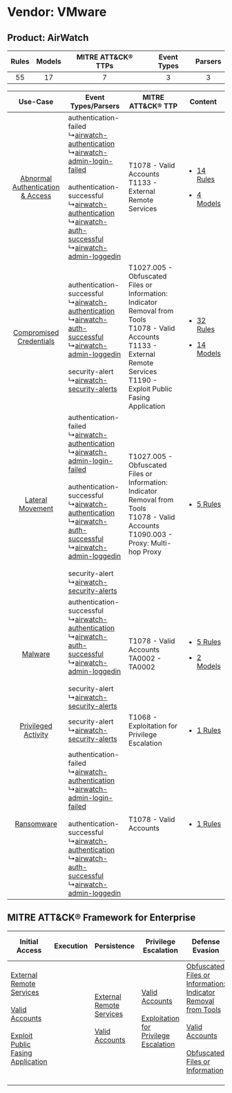 Vendor: VMware
==============
Product: AirWatch
-----------------
| Rules | Models | MITRE ATT&CK® TTPs | Event Types | Parsers |
|:-----:|:------:|:------------------:|:-----------:|:-------:|
|  55   |   17   |         7          |      3      |    3    |

|    Use-Case    | Event Types/Parsers    | MITRE ATT&CK® TTP    | Content    |
|:----:| ---- | ---- | ---- |
| [Abnormal Authentication & Access](../../../UseCases/uc_abnormal_authentication_&_access.md) |  authentication-failed<br> ↳[airwatch-authentication](Ps/pC_airwatchauthentication.md)<br> ↳[airwatch-admin-login-failed](Ps/pC_airwatchadminloginfailed.md)<br><br> authentication-successful<br> ↳[airwatch-authentication](Ps/pC_airwatchauthentication.md)<br> ↳[airwatch-auth-successful](Ps/pC_airwatchauthsuccessful.md)<br> ↳[airwatch-admin-loggedin](Ps/pC_airwatchadminloggedin.md)<br>    | T1078 - Valid Accounts<br>T1133 - External Remote Services<br>    | [<ul><li>14 Rules</li></ul><ul><li>4 Models</li></ul>](RM/r_m_vmware_airwatch_Abnormal_Authentication_&_Access.md) |
|          [Compromised Credentials](../../../UseCases/uc_compromised_credentials.md)          |  authentication-successful<br> ↳[airwatch-authentication](Ps/pC_airwatchauthentication.md)<br> ↳[airwatch-auth-successful](Ps/pC_airwatchauthsuccessful.md)<br> ↳[airwatch-admin-loggedin](Ps/pC_airwatchadminloggedin.md)<br><br> security-alert<br> ↳[airwatch-security-alerts](Ps/pC_airwatchsecurityalerts.md)<br>    | T1027.005 - Obfuscated Files or Information: Indicator Removal from Tools<br>T1078 - Valid Accounts<br>T1133 - External Remote Services<br>T1190 - Exploit Public Fasing Application<br> | [<ul><li>32 Rules</li></ul><ul><li>14 Models</li></ul>](RM/r_m_vmware_airwatch_Compromised_Credentials.md)         |
|    [Lateral Movement](../../../UseCases/uc_lateral_movement.md)    |  authentication-failed<br> ↳[airwatch-authentication](Ps/pC_airwatchauthentication.md)<br> ↳[airwatch-admin-login-failed](Ps/pC_airwatchadminloginfailed.md)<br><br> authentication-successful<br> ↳[airwatch-authentication](Ps/pC_airwatchauthentication.md)<br> ↳[airwatch-auth-successful](Ps/pC_airwatchauthsuccessful.md)<br> ↳[airwatch-admin-loggedin](Ps/pC_airwatchadminloggedin.md)<br><br> security-alert<br> ↳[airwatch-security-alerts](Ps/pC_airwatchsecurityalerts.md)<br> | T1027.005 - Obfuscated Files or Information: Indicator Removal from Tools<br>T1078 - Valid Accounts<br>T1090.003 - Proxy: Multi-hop Proxy<br>    | [<ul><li>5 Rules</li></ul>](RM/r_m_vmware_airwatch_Lateral_Movement.md)    |
|    [Malware](../../../UseCases/uc_malware.md)    |  authentication-successful<br> ↳[airwatch-authentication](Ps/pC_airwatchauthentication.md)<br> ↳[airwatch-auth-successful](Ps/pC_airwatchauthsuccessful.md)<br> ↳[airwatch-admin-loggedin](Ps/pC_airwatchadminloggedin.md)<br><br> security-alert<br> ↳[airwatch-security-alerts](Ps/pC_airwatchsecurityalerts.md)<br>    | T1078 - Valid Accounts<br>TA0002 - TA0002<br>    | [<ul><li>5 Rules</li></ul><ul><li>2 Models</li></ul>](RM/r_m_vmware_airwatch_Malware.md)    |
|    [Privileged Activity](../../../UseCases/uc_privileged_activity.md)    |  security-alert<br> ↳[airwatch-security-alerts](Ps/pC_airwatchsecurityalerts.md)<br>    | T1068 - Exploitation for Privilege Escalation<br>    | [<ul><li>1 Rules</li></ul>](RM/r_m_vmware_airwatch_Privileged_Activity.md)    |
|    [Ransomware](../../../UseCases/uc_ransomware.md)    |  authentication-failed<br> ↳[airwatch-authentication](Ps/pC_airwatchauthentication.md)<br> ↳[airwatch-admin-login-failed](Ps/pC_airwatchadminloginfailed.md)<br><br> authentication-successful<br> ↳[airwatch-authentication](Ps/pC_airwatchauthentication.md)<br> ↳[airwatch-auth-successful](Ps/pC_airwatchauthsuccessful.md)<br> ↳[airwatch-admin-loggedin](Ps/pC_airwatchadminloggedin.md)<br>    | T1078 - Valid Accounts<br>    | [<ul><li>1 Rules</li></ul>](RM/r_m_vmware_airwatch_Ransomware.md)    |

MITRE ATT&CK® Framework for Enterprise
--------------------------------------
| Initial Access                                                                                                                                                                                                                         | Execution | Persistence                                                                                                                                      | Privilege Escalation                                                                                                                                          | Defense Evasion                                                                                                                                                                                                                                                               | Credential Access | Discovery | Lateral Movement | Collection | Command and Control                                                                                                                       | Exfiltration | Impact |
| -------------------------------------------------------------------------------------------------------------------------------------------------------------------------------------------------------------------------------------- | --------- | ------------------------------------------------------------------------------------------------------------------------------------------------ | ------------------------------------------------------------------------------------------------------------------------------------------------------------- | ----------------------------------------------------------------------------------------------------------------------------------------------------------------------------------------------------------------------------------------------------------------------------- | ----------------- | --------- | ---------------- | ---------- | ----------------------------------------------------------------------------------------------------------------------------------------- | ------------ | ------ |
| [External Remote Services](https://attack.mitre.org/techniques/T1133)<br><br>[Valid Accounts](https://attack.mitre.org/techniques/T1078)<br><br>[Exploit Public Fasing Application](https://attack.mitre.org/techniques/T1190)<br><br> |           | [External Remote Services](https://attack.mitre.org/techniques/T1133)<br><br>[Valid Accounts](https://attack.mitre.org/techniques/T1078)<br><br> | [Valid Accounts](https://attack.mitre.org/techniques/T1078)<br><br>[Exploitation for Privilege Escalation](https://attack.mitre.org/techniques/T1068)<br><br> | [Obfuscated Files or Information: Indicator Removal from Tools](https://attack.mitre.org/techniques/T1027/005)<br><br>[Valid Accounts](https://attack.mitre.org/techniques/T1078)<br><br>[Obfuscated Files or Information](https://attack.mitre.org/techniques/T1027)<br><br> |                   |           |                  |            | [Proxy: Multi-hop Proxy](https://attack.mitre.org/techniques/T1090/003)<br><br>[Proxy](https://attack.mitre.org/techniques/T1090)<br><br> |              |        |